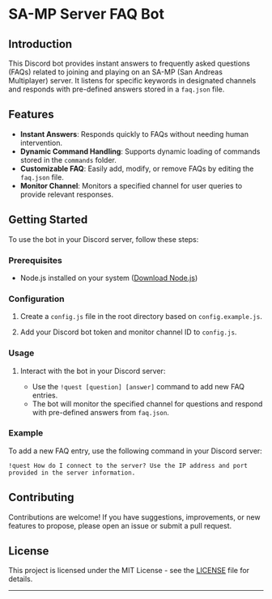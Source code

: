 # SA-MP Server FAQ Bot

## Introduction

This Discord bot provides instant answers to frequently asked questions (FAQs) related to joining and playing on an SA-MP (San Andreas Multiplayer) server. It listens for specific keywords in designated channels and responds with pre-defined answers stored in a `faq.json` file.

## Features

- **Instant Answers**: Responds quickly to FAQs without needing human intervention.
- **Dynamic Command Handling**: Supports dynamic loading of commands stored in the `commands` folder.
- **Customizable FAQ**: Easily add, modify, or remove FAQs by editing the `faq.json` file.
- **Monitor Channel**: Monitors a specified channel for user queries to provide relevant responses.

## Getting Started

To use the bot in your Discord server, follow these steps:

### Prerequisites

- Node.js installed on your system ([Download Node.js](https://nodejs.org/))

### Configuration

1. Create a `config.js` file in the root directory based on `config.example.js`.

2. Add your Discord bot token and monitor channel ID to `config.js`.

### Usage

1. Interact with the bot in your Discord server:

   - Use the `!quest [question] [answer]` command to add new FAQ entries.
   - The bot will monitor the specified channel for questions and respond with pre-defined answers from `faq.json`.

### Example

To add a new FAQ entry, use the following command in your Discord server:

```
!quest How do I connect to the server? Use the IP address and port provided in the server information.
```

## Contributing

Contributions are welcome! If you have suggestions, improvements, or new features to propose, please open an issue or submit a pull request.

## License

This project is licensed under the MIT License - see the [LICENSE](LICENSE) file for details.

---